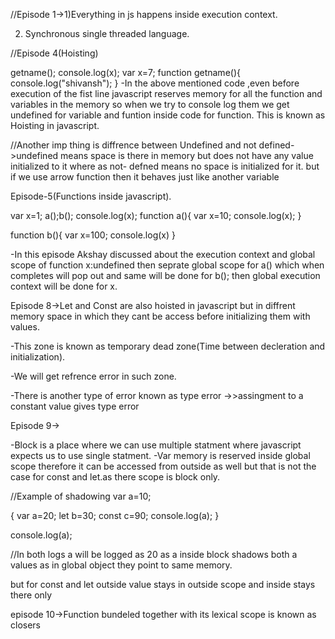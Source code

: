 //Episode 1->1)Everything in js happens inside execution context.

2) Synchronous single threaded language.


//Episode 4(Hoisting)

getname();
console.log(x);
var x=7;
function getname(){
    console.log("shivansh");
}
-In the above mentioned code ,even before execution of the fist line javascript reserves memory for all the function and variables in the memory so when we try to console log them we get undefined for variable and funtion inside code for function.
This is known as Hoisting in javascript.

//Another imp thing is diffrence between Undefined and not defined->undefined means space is there in memory but does not have any value initialized to it where as not- defned means no space is initialized for it.
but if we use arrow function then it behaves just like another variable 

Episode-5(Functions inside javascript).

var x=1;
a();b();
console.log(x);
function a(){
    var x=10;
    console.log(x);
}

function b(){
    var x=100;
    console.log(x)
}

-In this episode Akshay discussed about the execution context and global scope of function
x:undefined
then seprate global scope for a() which when completes will pop out and same will be done for b();
then global execution context will be done for x.


Episode 8->Let and Const are also hoisted in javascript but in diffrent memory space in which they cant be access before initializing them with values.

-This zone is known as temporary dead zone(Time between decleration and initialization).

-We will get refrence error in such zone.

-There is another type of error known as type error ->>assingment to a constant value gives type error


Episode 9->

-Block is a place where we can use multiple statment where javascript expects us to use single statment.
-Var memory is reserved inside global scope therefore it can be accessed from outside as well but that is not the case for const and let.as there scope is block only.

//Example of shadowing
var a=10;

{
    var a=20;
    let b=30;
    const c=90;
    console.log(a);
}

console.log(a);

//In both logs  a will be logged as 20 as a inside block shadows both a values as in global object they point to same memory.

but for const and let outside value stays in outside scope and inside stays there only


episode 10->Function bundeled together with its lexical scope is known as closers
